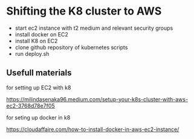 # Shifting the K8 cluster to AWS

- start ec2 instance with t2 medium and relevant security groups
- install docker on EC2
- install K8 on EC2
- clone github repository of kubernetes   scripts
- run deploy.sh

## Usefull materials
for setting up EC2 with k8

https://milindasenaka96.medium.com/setup-your-k8s-cluster-with-aws-ec2-3768d78e7f05

for seting up docker in k8

https://cloudaffaire.com/how-to-install-docker-in-aws-ec2-instance/
